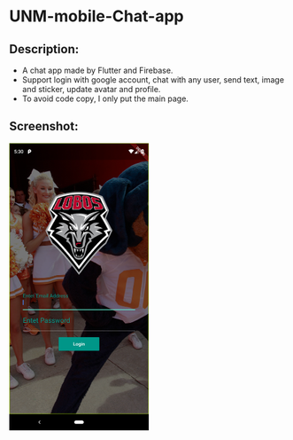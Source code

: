 # UNM-mobile-Chat-app

## Description:
* A chat app made by Flutter and Firebase.
* Support login with google account, chat with any user, send text, image and sticker, update avatar and profile.
* To avoid code copy, I only put the main page.
## Screenshot:

<img src="https://github.com/gretor0231/UNM-mobile-app/blob/master/Screenshot.png" height="50%" width="50%">
